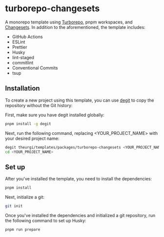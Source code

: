 # turborepo-changesets

A monorepo template using [Turborepo](https://github.com/vercel/turbo), pnpm workspaces, and [Changesets](https://github.com/changesets/changesets). In addition to the aforementioned, the template includes:

- GitHub Actions
- ESLint
- Prettier
- Husky
- lint-staged
- commitlint
- Conventional Commits
- tsup

## Installation

To create a new project using this template, you can use [degit](https://github.com/Rich-Harris/degit) to copy the repository without the Git history:

First, make sure you have degit installed globally:

```bash
pnpm install -g degit
```

Next, run the following command, replacing <YOUR_PROJECT_NAME> with your desired project name:

```bash
degit theurgi/templates/packages/turborepo-changesets <YOUR_PROJECT_NAME>
cd <YOUR_PROJECT_NAME>
```

## Set up

After you've installed the template, you need to install the dependencies:

```bash
pnpm install
```

Next, initialize a git:

```bash
git init
```

Once you've installed the dependencies and initialized a git repository, run the following command to set up Husky:

```bash
pnpm run prepare
```
